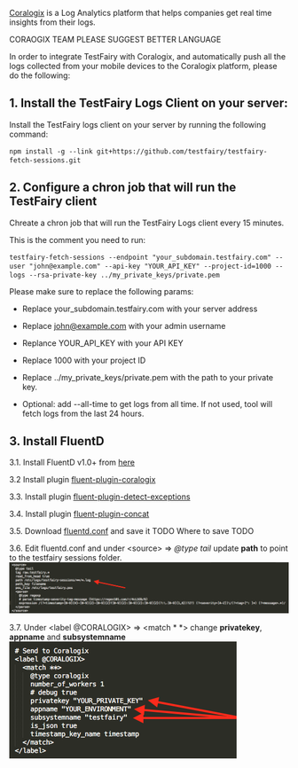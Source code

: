 [Coralogix](https://coralogix.com/) is a Log Analytics platform that helps companies get real time insights from their logs.

CORAOGIX TEAM PLEASE SUGGEST BETTER LANGUAGE

In order to integrate TestFairy with Coralogix, and automatically push all the logs collected from 
your mobile devices to the Coralogix platform, please do the following:

## 1. Install the TestFairy Logs Client on your server: 

Install the TestFairy logs client on your server by running the following command:
```
npm install -g --link git+https://github.com/testfairy/testfairy-fetch-sessions.git
```

## 2. Configure a chron job that will run the TestFairy client 

Chreate a chron job that will run the TestFairy Logs client every 15 minutes.

This is the comment you need to run:

```
testfairy-fetch-sessions --endpoint "your_subdomain.testfairy.com" --user "john@example.com" --api-key "YOUR_API_KEY" --project-id=1000 --logs --rsa-private-key ../my_private_keys/private.pem
```

Please make sure to replace the following params:

* Replace your_subdomain.testfairy.com with your server address

* Replace john@example.com with your admin username

* Replance YOUR_API_KEY with your API KEY

* Replace 1000 with your project ID

* Replace ../my_private_keys/private.pem with the path to your private key.

* Optional: add --all-time to get logs from all time. If not used, tool will fetch logs from the last 24 hours.


## 3. Install FluentD

3.1. Install FluentD v1.0+ from [here](https://docs.fluentd.org/installation)

3.2 Install plugin [fluent-plugin-coralogix](https://github.com/coralogix/fluentd-coralogix-image)

3.3. Install plugin [fluent-plugin-detect-exceptions](https://github.com/GoogleCloudPlatform/fluent-plugin-detect-exceptions)

3.4. Install plugin [fluent-plugin-concat](https://github.com/fluent-plugins-nursery/fluent-plugin-concat)

3.5. Download [fluentd.conf](/img/coralogix/fluentd.conf) and save it TODO Where to save TODO

3.6. Edit fluentd.conf and under &lt;source&gt; => *@type tail* update **path** to point to the testfairy sessions folder.
![coralogix](/img/coralogix/image.png)

3.7. Under &lt;label @CORALOGIX&gt; => &lt;match * *&gt; change **privatekey**, **appname** and **subsystemname**
![coralogix](/img/coralogix/image2.png)
